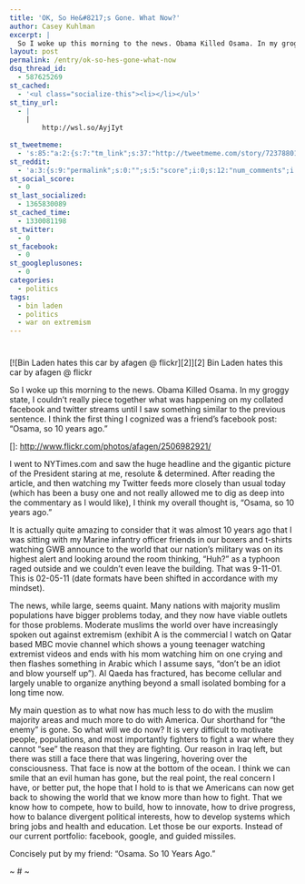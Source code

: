 ```yaml
---
title: 'OK, So He&#8217;s Gone. What Now?'
author: Casey Kuhlman
excerpt: |
  So I woke up this morning to the news. Obama Killed Osama. In my groggy state, I couldn't really piece together what was happening on my collated facebook and twitter streams until I saw something similar to the previous sentence. I think the first thing I cognized was a friend's facebook post: "Osama, so 10 years ago."
layout: post
permalink: /entry/ok-so-hes-gone-what-now
dsq_thread_id:
  - 587625269
st_cached:
  - '<ul class="socialize-this"><li></li></ul>'
st_tiny_url:
  - |
    |
        http://wsl.so/AyjIyt
        
st_tweetmeme:
  - 's:85:"a:2:{s:7:"tm_link";s:37:"http://tweetmeme.com/story/7237880196";s:9:"url_count";i:0;}";'
st_reddit:
  - 'a:3:{s:9:"permalink";s:0:"";s:5:"score";i:0;s:12:"num_comments";i:0;}'
st_social_score:
  - 0
st_last_socialized:
  - 1365830089
st_cached_time:
  - 1330081198
st_twitter:
  - 0
st_facebook:
  - 0
st_googleplusones:
  - 0
categories:
  - politics
tags:
  - bin laden
  - politics
  - war on extremism
---
```

# 

[![Bin Laden hates this car by afagen @ flickr][2]][2]
Bin Laden hates this car by afagen @ flickr

So I woke up this morning to the news. Obama Killed Osama. In my groggy state, I couldn’t really piece together what was happening on my collated facebook and twitter streams until I saw something similar to the previous sentence. I think the first thing I cognized was a friend’s facebook post: “Osama, so 10 years ago.”

 []: http://www.flickr.com/photos/afagen/2506982921/

I went to NYTimes.com and saw the huge headline and the gigantic picture of the President staring at me, resolute & determined. After reading the article, and then watching my Twitter feeds more closely than usual today (which has been a busy one and not really allowed me to dig as deep into the commentary as I would like), I think my overall thought is, “Osama, so 10 years ago.”

It is actually quite amazing to consider that it was almost 10 years ago that I was sitting with my Marine infantry officer friends in our boxers and t-shirts watching GWB announce to the world that our nation’s military was on its highest alert and looking around the room thinking, “Huh?” as a typhoon raged outside and we couldn’t even leave the building. That was 9-11-01. This is 02-05-11 (date formats have been shifted in accordance with my mindset).

The news, while large, seems quaint. Many nations with majority muslim populations have bigger problems today, and they now have viable outlets for those problems. Moderate muslims the world over have increasingly spoken out against extremism (exhibit A is the commercial I watch on Qatar based MBC movie channel which shows a young teenager watching extremist videos and ends with his mom watching him on one crying and then flashes something in Arabic which I assume says, “don’t be an idiot and blow yourself up”). Al Qaeda has fractured, has become cellular and largely unable to organize anything beyond a small isolated bombing for a long time now.

My main question as to what now has much less to do with the muslim majority areas and much more to do with America. Our shorthand for “the enemy” is gone. So what will we do now? It is very difficult to motivate people, populations, and most importantly fighters to fight a war where they cannot “see” the reason that they are fighting. Our reason in Iraq left, but there was still a face there that was lingering, hovering over the consciousness. That face is now at the bottom of the ocean. I think we can smile that an evil human has gone, but the real point, the real concern I have, or better put, the hope that I hold to is that we Americans can now get back to showing the world that we know more than how to fight. That we know how to compete, how to build, how to innovate, how to drive progress, how to balance divergent political interests, how to develop systems which bring jobs and health and education. Let those be our exports. Instead of our current portfolio: facebook, google, and guided missiles.

Concisely put by my friend: “Osama. So 10 Years Ago.”

~ # ~